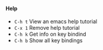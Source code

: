 #### Help

- `C-h t` View an emacs help tutorial
- `C-x 1` Remove help tutorial 
- `C-h k` Get info on key bindind
- `C-h b` Show all key bindings 
